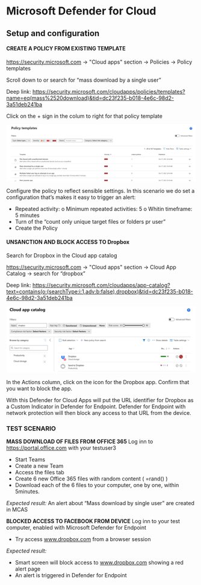 # Microsoft Defender for Cloud

## Setup and configuration


#### CREATE A POLICY FROM EXISTING TEMPLATE
https://security.microsoft.com -> "Cloud apps" section -> Policies -> Policy templates


Scroll down to or search for “mass download by a single user”

 Deep link: https://security.microsoft.com/cloudapps/policies/templates?name=eq(mass%2520download)&tid=dc23f235-b018-4e6c-98d2-3a51deb241ba

Click on the + sign in the colum to right for that policy template

![MDEapps](../img/MDApps3.png)

Configure the policy to reflect sensible settings. In this scenario we do set a configuration that’s makes it easy to trigger an alert:
-	Repeated activity:
o	Minimum repeated activities: 5
o	Whitin timeframe: 5 minutes
-	Turn of the “count only unique target files or folders pr user”
-	Create the Policy


#### UNSANCTION AND BLOCK ACCESS TO Dropbox
Search for Dropbox in the Cloud app catalog

https://security.microsoft.com -> "Cloud apps" section -> Cloud App Catalog -> search for “dropbox”

Deep link: https://security.microsoft.com/cloudapps/app-catalog?text=contains(o:(searchType:i:1,adv:b:false),dropbox)&tid=dc23f235-b018-4e6c-98d2-3a51deb241ba

![MDEapps](../img/MDApps4.png) 

In the Actions column, click on the   icon for the Dropbox app.
Confirm that you want to block the app.

With this Defender for Cloud Apps will put the URL identifier for Dropbox as a Custom Indicator in Defender for Endpoint. Defender for Endpoint with network protection will then block any access to that URL from the device.



### TEST SCENARIO

**MASS DOWNLOAD OF FILES FROM OFFICE 365**
Log inn to https://portal.office.com with your testuser3
-	Start Teams
-	Create a new Team
-	Access the files tab
-	Create 6 new Office 365 files with random content ( =rand() )
-	Download each of the 6 files to your computer, one by one, within 5minutes.

*Expected result:*
An alert about “Mass download by single user” are created in MCAS


**BLOCKED ACCESS TO FACEBOOK FROM DEVICE**
Log inn to your test computer, enabled with Microsoft Defender for Endpoint
-	Try access www.dropbox.com from a browser session

*Expected result:*
-	Smart screen will block access to www.dropbox.com showing a red alert page
-	An alert is triggered in Defender for Endpoint


